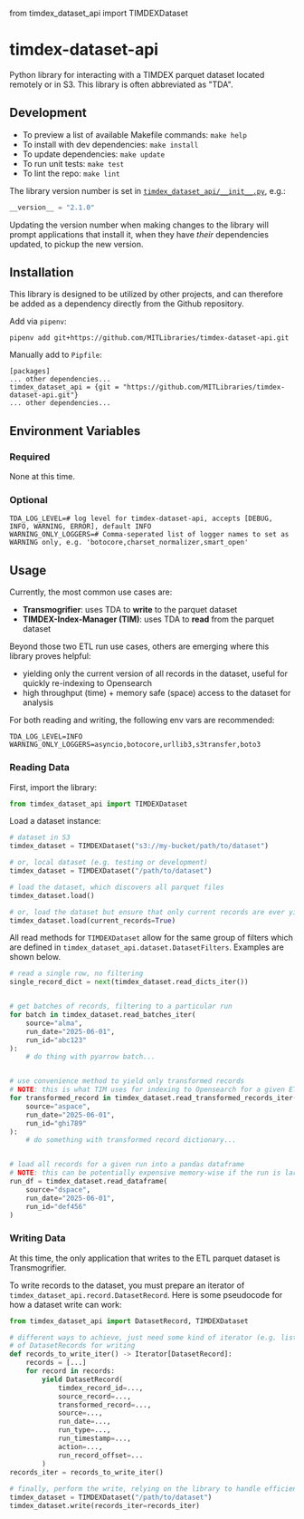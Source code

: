 from timdex_dataset_api import TIMDEXDataset

# timdex-dataset-api
Python library for interacting with a TIMDEX parquet dataset located remotely or in S3.  This library is often abbreviated as "TDA".

## Development

- To preview a list of available Makefile commands: `make help`
- To install with dev dependencies: `make install`
- To update dependencies: `make update`
- To run unit tests: `make test`
- To lint the repo: `make lint`

The library version number is set in [`timdex_dataset_api/__init__.py`](timdex_dataset_api/__init__.py), e.g.:
```python
__version__ = "2.1.0"
```

Updating the version number when making changes to the library will prompt applications that install it, when they have _their_ dependencies updated, to pickup the new version.

## Installation

This library is designed to be utilized by other projects, and can therefore be added as a dependency directly from the Github repository.

Add via `pipenv`:
```shell
pipenv add git+https://github.com/MITLibraries/timdex-dataset-api.git
```

Manually add to `Pipfile`:
```
[packages]
... other dependencies...
timdex_dataset_api = {git = "https://github.com/MITLibraries/timdex-dataset-api.git"}
... other dependencies...
```

## Environment Variables

### Required

None at this time.

### Optional
```shell
TDA_LOG_LEVEL=# log level for timdex-dataset-api, accepts [DEBUG, INFO, WARNING, ERROR], default INFO
WARNING_ONLY_LOGGERS=# Comma-seperated list of logger names to set as WARNING only, e.g. 'botocore,charset_normalizer,smart_open'
```

## Usage

Currently, the most common use cases are:
  * **Transmogrifier**: uses TDA to **write** to the parquet dataset
  * **TIMDEX-Index-Manager (TIM)**: uses TDA to **read** from the parquet dataset

Beyond those two ETL run use cases, others are emerging where this library proves helpful:

  * yielding only the current version of all records in the dataset, useful for quickly re-indexing to Opensearch
  * high throughput (time) + memory safe (space) access to the dataset for analysis

For both reading and writing, the following env vars are recommended:
```shell
TDA_LOG_LEVEL=INFO
WARNING_ONLY_LOGGERS=asyncio,botocore,urllib3,s3transfer,boto3
```

### Reading Data

First, import the library:
```python
from timdex_dataset_api import TIMDEXDataset
```

Load a dataset instance:
```python
# dataset in S3
timdex_dataset = TIMDEXDataset("s3://my-bucket/path/to/dataset")

# or, local dataset (e.g. testing or development)
timdex_dataset = TIMDEXDataset("/path/to/dataset")

# load the dataset, which discovers all parquet files
timdex_dataset.load()

# or, load the dataset but ensure that only current records are ever yielded
timdex_dataset.load(current_records=True)
```

All read methods for `TIMDEXDataset` allow for the same group of filters which are defined in `timdex_dataset_api.dataset.DatasetFilters`.  Examples are shown below.

```python
# read a single row, no filtering
single_record_dict = next(timdex_dataset.read_dicts_iter())


# get batches of records, filtering to a particular run
for batch in timdex_dataset.read_batches_iter(
    source="alma",
    run_date="2025-06-01",
    run_id="abc123"
):
    # do thing with pyarrow batch...


# use convenience method to yield only transformed records
# NOTE: this is what TIM uses for indexing to Opensearch for a given ETL run
for transformed_record in timdex_dataset.read_transformed_records_iter(
    source="aspace",
    run_date="2025-06-01",
    run_id="ghi789"
):
    # do something with transformed record dictionary...


# load all records for a given run into a pandas dataframe
# NOTE: this can be potentially expensive memory-wise if the run is large
run_df = timdex_dataset.read_dataframe(
    source="dspace",
    run_date="2025-06-01",
    run_id="def456"
)
```

### Writing Data

At this time, the only application that writes to the ETL parquet dataset is Transmogrifier.

To write records to the dataset, you must prepare an iterator of `timdex_dataset_api.record.DatasetRecord`.  Here is some pseudocode for how a dataset write can work:

```python
from timdex_dataset_api import DatasetRecord, TIMDEXDataset

# different ways to achieve, just need some kind of iterator (e.g. list, generator, etc.)
# of DatasetRecords for writing
def records_to_write_iter() -> Iterator[DatasetRecord]:	
    records = [...]		
	for record in records:
        yield DatasetRecord(
            timdex_record_id=...,
            source_record=...,
            transformed_record=...,
            source=...,
            run_date=...,
            run_type=...,
            run_timestamp=...,
            action=...,
            run_record_offset=...			
        )
records_iter = records_to_write_iter()
    
# finally, perform the write, relying on the library to handle efficient batching
timdex_dataset = TIMDEXDataset("/path/to/dataset")
timdex_dataset.write(records_iter=records_iter)
```